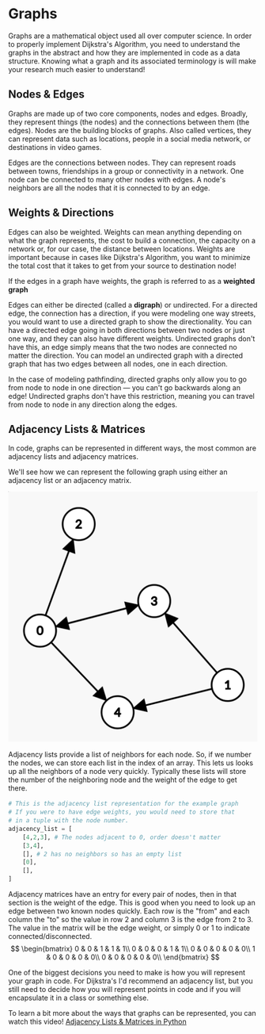 # Graphs
Graphs are a mathematical object used all over computer science. In order to properly implement Dijkstra's Algorithm, you need to understand the graphs in the abstract and how they are implemented in code as a data structure.  Knowing what a graph and its associated terminology is will make your research much easier to understand!


## Nodes & Edges

Graphs are made up of two core components, nodes and edges. Broadly, they represent things (the nodes) and the connections between them (the edges). Nodes are the building blocks of graphs. Also called vertices, they can represent data such as locations, people in a social media network, or destinations in video games.

Edges are the connections between nodes.  They can represent roads between towns, friendships in a group or connectivity in a network.  One node can be connected to many other nodes with edges.  A node's neighbors are all the nodes that it is connected to by an edge.


## Weights & Directions

Edges can also be weighted. Weights can mean anything depending on what the graph represents, the cost to build a connection, the capacity on a network or, for our case, the distance between locations.  Weights are important because in cases like Dijkstra's Algorithm, you want to minimize the total cost that it takes to get from your source to destination node!

If the edges in a graph have weights, the graph is referred to as a **weighted graph**

Edges can either be directed (called a **digraph**) or undirected. For a directed edge, the connection has a direction, if you were modeling one way streets, you would want to use a directed graph to show the directionality. You can have a directed edge going in both directions between two nodes or just one way, and they can also have different weights. Undirected graphs don't have this, an edge simply means that the two nodes are connected no matter the direction. You can model an undirected graph with a directed graph that has two edges between all nodes, one in each direction.

In the case of modeling pathfinding, directed graphs only allow you to go from node to node in one direction &mdash; you can't go backwards along an edge!  Undirected graphs don't have this restriction, meaning you can travel from node to node in any direction along the edges.


## Adjacency Lists & Matrices

In code, graphs can be represented in different ways, the most common are adjacency lists and adjacency matrices.

We'll see how we can represent the following graph using either an adjacency list or an adjacency matrix.

![Example Graph](imgs/graphs/graph-example.png)

Adjacency lists provide a list of neighbors for each node. So, if we number the nodes, we can store each list in the index of an array. This lets us looks up all the neighbors of a node very quickly. Typically these lists will store the number of the neighboring node and the weight of the edge to get there.

```python
# This is the adjacency list representation for the example graph
# If you were to have edge weights, you would need to store that
# in a tuple with the node number.
adjacency_list = [
    [4,2,3], # The nodes adjacent to 0, order doesn't matter
    [3,4],
    [], # 2 has no neighbors so has an empty list
    [0],
    [],
]
```

Adjacency matrices have an entry for every pair of nodes, then in that section is the weight of the edge. This is good when you need to look up an edge between two known nodes quickly. Each row is the "from" and each column the "to" so the value in row 2 and column 3 is the edge from 2 to 3. The value in the matrix will be the edge weight, or simply 0 or 1 to indicate connected/disconnected.
$$
\begin{bmatrix}
0 & 0 & 1 & 1 & 1\\
0 & 0 & 0 & 1 & 1\\
0 & 0 & 0 & 0 & 0\\
1 & 0 & 0 & 0 & 0\\
0 & 0 & 0 & 0 & 0\\
\end{bmatrix}
$$

One of the biggest decisions you need to make is how you will represent your graph in code. For Dijkstra's I'd recommend an adjacency list, but you still need to decide how you will represent points in code and if you will encapsulate it in a class or something else.

To learn a bit more about the ways that graphs can be represented, you can watch this video!
[Adjacency Lists & Matrices in Python](https://www.youtube.com/watch?v=ukFNELi_U88)
